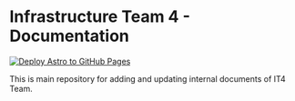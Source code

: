 # Infrastructure Team 4 - Documentation

[![Deploy Astro to GitHub Pages](https://github.com/surajmjadhav/astro/actions/workflows/astro.yml/badge.svg?branch=main)](https://github.com/surajmjadhav/astro/actions/workflows/astro.yml)

This is main repository for adding and updating internal documents of IT4 Team.

